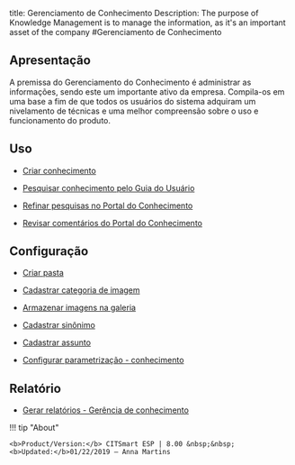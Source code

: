 title: Gerenciamento de Conhecimento
Description: The purpose of Knowledge Management is to manage the information, as it's an important asset of the company 
#Gerenciamento de Conhecimento

Apresentação
----------------

A premissa do Gerenciamento do Conhecimento é administrar as informações, sendo este um importante ativo da empresa. Compila-os em uma base a fim de que todos os usuários do sistema adquiram um nivelamento de técnicas e uma melhor compreensão sobre o uso e funcionamento do produto.

Uso
-------

- [Criar conhecimento](/pt-br/citsmart-esp-8/processes/knowledge/use/create-knowledge.html)

- [Pesquisar conhecimento pelo Guia do Usuário](/pt-br/citsmart-esp-8/processes/knowledge/use/search-knowledge-by-user-guide.html)

- [Refinar pesquisas no Portal do Conhecimento](/pt-br/citsmart-esp-8/processes/knowledge/configuration/refine-search-knowledge-portal.html)

- [Revisar comentários do Portal do Conhecimento](/pt-br/citsmart-esp-8/processes/knowledge/use/review-reviews.html)

Configuração
-----------------

- [Criar pasta](/pt-br/citsmart-esp-8/processes/knowledge/configuration/create-folder.html)

- [Cadastrar categoria de imagem](/pt-br/citsmart-esp-8/processes/knowledge/configuration/register-image-category.html)

- [Armazenar imagens na galeria](/pt-br/citsmart-esp-8/processes/knowledge/configuration/store-images-gallery.html)

- [Cadastrar sinônimo](/pt-br/citsmart-esp-8/processes/knowledge/configuration/register-synonym.html)

- [Cadastrar assunto](/pt-br/citsmart-esp-8/processes/knowledge/configuration/register-subject.html)

- [Configurar parametrização - conhecimento](/pt-br/citsmart-esp-8/platform-administration/parameters-list/configure-parametrization-knowledge.html)

Relatório
-----------

- [Gerar relatórios - Gerência de conhecimento](/pt-br/citsmart-esp-8/processes/knowledge/configuration/generate-reports-knowledge-management.html)

!!! tip "About"

    <b>Product/Version:</b> CITSmart ESP | 8.00 &nbsp;&nbsp;
    <b>Updated:</b>01/22/2019 – Anna Martins
